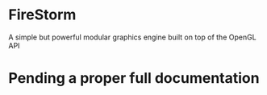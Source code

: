 # FireStorm
A simple but powerful modular graphics engine built on top of the OpenGL API

# Pending a proper full documentation
